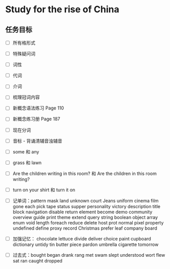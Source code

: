 # Study for the rise of China

## 任务目标

- [ ] 所有格形式

- [ ] 特殊疑问词

- [ ] 词性

- [ ] 代词

- [ ] 介词

- [ ] 梳理冠词内容

- [ ] 新概念语法练习 Page 110

- [ ] 新概念练习册 Page 187

- [ ] 现在分词

- [ ] 音标 - 背诵清辅音浊辅音

- [ ] some 和 any

- [ ] grass 和 lawn

- [ ] Are the children writing in this room? 和 Are the children in this room writing?

- [ ] turn on your shirt 和 turn it on

- [ ] 记单词：pattern mask land unknown court Jeans uniform cinema film gone each pick tape status supper personality victory description title block navigation disable return element become demo community overview guide print theme extend query string boolean object array enum void length foreach reduce delete host prot normal pixel property undefined define proxy record Christmas prefer leaf company board

- [ ] 加强记忆： chocolate lettuce divide deliver choice paint cupboard dictionary untidy tin butter piece pardon umbrella cigarette tomorrow

- [ ] 过去式：bought began drank rang met swam slept understood wort flew sat ran caught dropped
